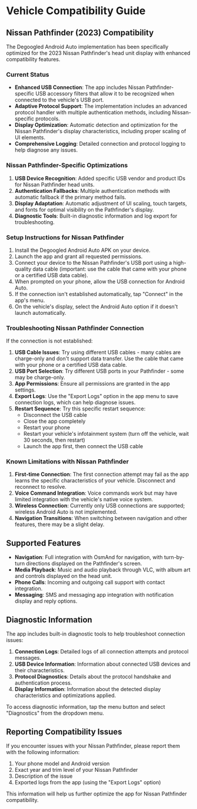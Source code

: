 # Vehicle Compatibility Guide

## Nissan Pathfinder (2023) Compatibility

The Degoogled Android Auto implementation has been specifically optimized for the 2023 Nissan Pathfinder's head unit display with enhanced compatibility features.

### Current Status

- **Enhanced USB Connection**: The app includes Nissan Pathfinder-specific USB accessory filters that allow it to be recognized when connected to the vehicle's USB port.
- **Adaptive Protocol Support**: The implementation includes an advanced protocol handler with multiple authentication methods, including Nissan-specific protocols.
- **Display Optimization**: Automatic detection and optimization for the Nissan Pathfinder's display characteristics, including proper scaling of UI elements.
- **Comprehensive Logging**: Detailed connection and protocol logging to help diagnose any issues.

### Nissan Pathfinder-Specific Optimizations

1. **USB Device Recognition**: Added specific USB vendor and product IDs for Nissan Pathfinder head units.
2. **Authentication Fallbacks**: Multiple authentication methods with automatic fallback if the primary method fails.
3. **Display Adaptation**: Automatic adjustment of UI scaling, touch targets, and fonts for optimal visibility on the Pathfinder's display.
4. **Diagnostic Tools**: Built-in diagnostic information and log export for troubleshooting.

### Setup Instructions for Nissan Pathfinder

1. Install the Degoogled Android Auto APK on your device.
2. Launch the app and grant all requested permissions.
3. Connect your device to the Nissan Pathfinder's USB port using a high-quality data cable (important: use the cable that came with your phone or a certified USB data cable).
4. When prompted on your phone, allow the USB connection for Android Auto.
5. If the connection isn't established automatically, tap "Connect" in the app's menu.
6. On the vehicle's display, select the Android Auto option if it doesn't launch automatically.

### Troubleshooting Nissan Pathfinder Connection

If the connection is not established:

1. **USB Cable Issues**: Try using different USB cables - many cables are charge-only and don't support data transfer. Use the cable that came with your phone or a certified USB data cable.
2. **USB Port Selection**: Try different USB ports in your Pathfinder - some may be charge-only.
3. **App Permissions**: Ensure all permissions are granted in the app settings.
4. **Export Logs**: Use the "Export Logs" option in the app menu to save connection logs, which can help diagnose issues.
5. **Restart Sequence**: Try this specific restart sequence:
   - Disconnect the USB cable
   - Close the app completely
   - Restart your phone
   - Restart your vehicle's infotainment system (turn off the vehicle, wait 30 seconds, then restart)
   - Launch the app first, then connect the USB cable

### Known Limitations with Nissan Pathfinder

1. **First-time Connection**: The first connection attempt may fail as the app learns the specific characteristics of your vehicle. Disconnect and reconnect to resolve.
2. **Voice Command Integration**: Voice commands work but may have limited integration with the vehicle's native voice system.
3. **Wireless Connection**: Currently only USB connections are supported; wireless Android Auto is not implemented.
4. **Navigation Transitions**: When switching between navigation and other features, there may be a slight delay.

## Supported Features

- **Navigation**: Full integration with OsmAnd for navigation, with turn-by-turn directions displayed on the Pathfinder's screen.
- **Media Playback**: Music and audio playback through VLC, with album art and controls displayed on the head unit.
- **Phone Calls**: Incoming and outgoing call support with contact integration.
- **Messaging**: SMS and messaging app integration with notification display and reply options.

## Diagnostic Information

The app includes built-in diagnostic tools to help troubleshoot connection issues:

1. **Connection Logs**: Detailed logs of all connection attempts and protocol messages.
2. **USB Device Information**: Information about connected USB devices and their characteristics.
3. **Protocol Diagnostics**: Details about the protocol handshake and authentication process.
4. **Display Information**: Information about the detected display characteristics and optimizations applied.

To access diagnostic information, tap the menu button and select "Diagnostics" from the dropdown menu.

## Reporting Compatibility Issues

If you encounter issues with your Nissan Pathfinder, please report them with the following information:

1. Your phone model and Android version
2. Exact year and trim level of your Nissan Pathfinder
3. Description of the issue
4. Exported logs from the app (using the "Export Logs" option)

This information will help us further optimize the app for Nissan Pathfinder compatibility.